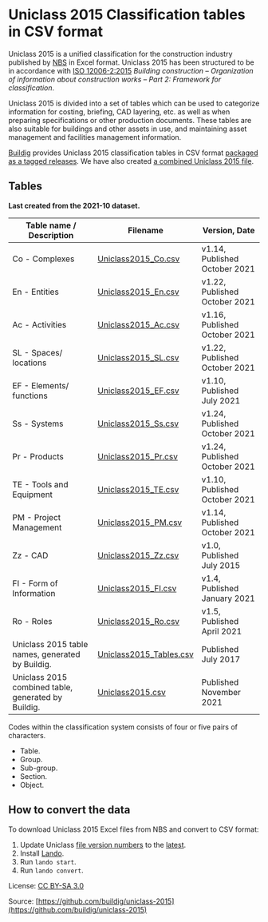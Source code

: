 # Uniclass 2015 Classification tables in CSV format

Uniclass 2015 is a unified classification for the construction industry published by [NBS](https://www.thenbs.com/our-tools/uniclass-2015) in Excel format. Uniclass 2015 has been structured to be in accordance with [ISO 12006-2:2015](https://www.iso.org/standard/61753.html) *Building construction – Organization of information about construction works – Part 2: Framework for classification*.

Uniclass 2015 is divided into a set of tables which can be used to categorize information for costing, briefing, CAD layering, etc. as well as when preparing specifications or other production documents. These tables are also suitable for buildings and other assets in use, and maintaining asset management and facilities management information.

[Buildig](http://buildig.com/) provides Uniclass 2015 classification tables in CSV format [packaged as a tagged releases](https://github.com/buildig/uniclass-2015/releases). We have also created [a combined Uniclass 2015 file](uniclass2015/Uniclass2015.csv).

## Tables

**Last created from the 2021-10 dataset.**

Table name / Description | Filename | Version, Date
--- | --- | ---
Co - Complexes | [Uniclass2015_Co.csv](uniclass2015/Uniclass2015_Co.csv) | v1.14, Published October 2021
En - Entities | [Uniclass2015_En.csv](uniclass2015/Uniclass2015_En.csv) | v1.22, Published October 2021
Ac - Activities | [Uniclass2015_Ac.csv](uniclass2015/Uniclass2015_Ac.csv) | v1.16, Published October 2021
SL - Spaces/ locations | [Uniclass2015_SL.csv](uniclass2015/Uniclass2015_SL.csv) | v1.22, Published October 2021
EF - Elements/ functions | [Uniclass2015_EF.csv](uniclass2015/Uniclass2015_EF.csv) | v1.10, Published July 2021
Ss - Systems | [Uniclass2015_Ss.csv](uniclass2015/Uniclass2015_Ss.csv) | v1.24, Published October 2021
Pr - Products | [Uniclass2015_Pr.csv](uniclass2015/Uniclass2015_Pr.csv) | v1.24, Published October 2021
TE - Tools and Equipment | [Uniclass2015_TE.csv](uniclass2015/Uniclass2015_TE.csv) | v1.10, Published October 2021
PM - Project Management | [Uniclass2015_PM.csv](uniclass2015/Uniclass2015_PM.csv) | v1.14, Published October 2021
Zz - CAD | [Uniclass2015_Zz.csv](uniclass2015/Uniclass2015_Zz.csv) | v1.0, Published July 2015
FI - Form of Information | [Uniclass2015_FI.csv](uniclass2015/Uniclass2015_FI.csv) | v1.4, Published January 2021
Ro - Roles | [Uniclass2015_Ro.csv](uniclass2015/Uniclass2015_Ro.csv) | v1.5, Published April 2021
Uniclass 2015 table names, generated by Buildig. | [Uniclass2015_Tables.csv](uniclass2015/Uniclass2015_Tables.csv) | Published July 2017
Uniclass 2015 combined table, generated by Buildig. | [Uniclass2015.csv](uniclass2015/Uniclass2015.csv) | Published November 2021

Codes within the classification system consists of four or five pairs of characters.

- Table.
- Group.
- Sub-group.
- Section.
- Object.

## How to convert the data

To download Uniclass 2015 Excel files from NBS and convert to CSV format:

1. Update Uniclass [file version numbers](convert.sh#L10-L22) to the [latest](https://www.thenbs.com/our-tools/uniclass-2015).
2. Install [Lando](https://docs.lando.dev/basics/installation.html).
3. Run `lando start`.
4. Run `lando convert`.

License: [CC BY-SA 3.0](https://creativecommons.org/licenses/by-sa/3.0/)

Source: [https://github.com/buildig/uniclass-2015](https://github.com/buildig/uniclass-2015)
